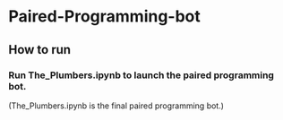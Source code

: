 # Paired-Programming-bot


## How to run
### Run The_Plumbers.ipynb to launch the paired programming bot.

(The_Plumbers.ipynb is the final paired programming bot.)
